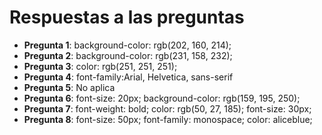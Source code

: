 # Respuestas a las preguntas
- **Pregunta 1**: background-color: rgb(202, 160, 214);
- **Pregunta 2**: background-color: rgb(231, 158, 232);
- **Pregunta 3**: color: rgb(251, 251, 251);
- **Pregunta 4**: font-family:Arial, Helvetica, sans-serif
- **Pregunta 5**: No aplica
- **Pregunta 6**: font-size: 20px;
    background-color: rgb(159, 195, 250);
- **Pregunta 7**:   font-weight: bold;
   color: rgb(50, 27, 185);
   font-size: 30px;
- **Pregunta 8**:    font-size: 50px;
    font-family: monospace;
    color: aliceblue;